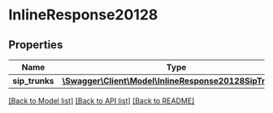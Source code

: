 # InlineResponse20128

## Properties
Name | Type | Description | Notes
------------ | ------------- | ------------- | -------------
**sip_trunks** | [**\Swagger\Client\Model\InlineResponse20128SipTrunks[]**](InlineResponse20128SipTrunks.md) |  | [optional] 

[[Back to Model list]](../README.md#documentation-for-models) [[Back to API list]](../README.md#documentation-for-api-endpoints) [[Back to README]](../README.md)


